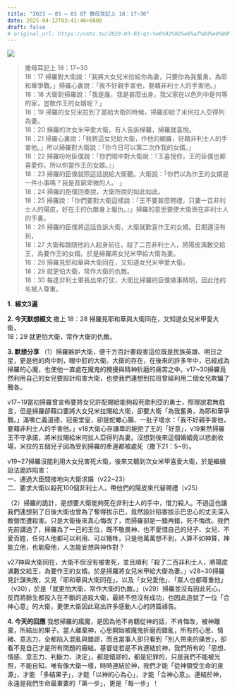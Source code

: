 ```yaml
---
title: "2023 – 03 – 03 QT 撒母耳記上 18：17~30"
date: 2025-04-12T03:41:46+0800
draft: false
# original_url: https://cmtc.tw/2023-03-03-qt-%e6%92%92%e6%af%8d%e8%80%b3%e8%a8%98%e4%b8%8a-18%ef%bc%9a1730
---
```


![](/images/qt.jpg)
> 撒母耳記上 18：17\~30  
> 18：17 掃羅對大衛說：「我將大女兒米拉給你為妻，只要你為我奮勇，為耶和華爭戰。」掃羅心裏說：「我不好親手害他，要藉非利士人的手害他。」  
> 18：18 大衛對掃羅說：「我是誰，我是甚麼出身，我父家在以色列中是何等的家，豈敢作王的女婿呢？」  
> 18：19 掃羅的女兒米拉到了當給大衛的時候，掃羅卻給了米何拉人亞得列為妻。  
> 18：20 掃羅的次女米甲愛大衛。有人告訴掃羅，掃羅就喜悅。  
> 18：21 掃羅心裏說：「我將這女兒給大衛，作他的網羅，好藉非利士人的手害他。」所以掃羅對大衛說：「你今日可以第二次作我的女婿。」  
> 18：22 掃羅吩咐臣僕說：「你們暗中對大衛說：『王喜悅你，王的臣僕也都喜愛你，所以你當作王的女婿。』」  
> 18：23 掃羅的臣僕就照這話說給大衛聽。大衛說：「你們以為作王的女婿是一件小事嗎？我是貧窮卑微的人。 」  
> 18：24 掃羅的臣僕回奏說，大衛所說的如此如此。  
> 18：25 掃羅說：「你們要對大衛這樣說：『王不要甚麼聘禮，只要一百非利士人的陽皮，好在王的仇敵身上報仇。』」掃羅的意思要使大衛喪在非利士人的手裏。  
> 18：26 掃羅的臣僕將這話告訴大衛，大衛就歡喜作王的女婿。日期還沒有到，  
> 18：27 大衛和跟隨他的人起身前往，殺了二百非利士人，將陽皮滿數交給王，為要作王的女婿。於是掃羅將女兒米甲給大衛為妻。  
> 18：28 掃羅見耶和華與大衛同在，又知道女兒米甲愛大衛，  
> 18：29 就更怕大衛，常作大衛的仇敵。  
> 18：30 每逢非利士軍長出來打仗，大衛比掃羅的臣僕做事精明，因此他的名被人尊重。

**1.  經文3遍**

**2. 今天默想經文**
撒上 18：28 掃羅見耶和華與大衛同在，又知道女兒米甲愛大衛，  
18：29 就更怕大衛，常作大衛的仇敵。

**3. 默想分享**
（1）掃羅嫉妒大衛，便千方百計要殺害這位既是民族英雄、明日之星，更是他的肉中刺，眼中釘的大衛。大衛的存在，在後來的許多年中，已經成為掃羅的心魔，也使他一直處在魔鬼的攪擾與精神折磨的痛苦之中。v17\~30掃羅竟然利用自己的女兒要設計陷害大衛，也使我們連想到拉班曾經利用二個女兒欺騙了雅各。

v17\~19當初掃羅曾宣佈要將女兒許配賜給能夠殺死歌利亞的勇士，照理說君無戲言，但是掃羅卻藉口要將大女兒米拉賜給大衛，卻要大衛「為我奮勇，為耶和華爭戰。」滿嘴仁義道德，冠冕堂皇，卻是蛇蠍心腸、一肚子壞水：「我不好親手害他，要藉非利士人的手害他。」v18大衛心存謙卑的婉拒了王的「好意」，v19果然掃羅王不守承諾，將米拉賜給米何拉人亞得列為妻。沒想到後來這個婚姻竟以悲劇收場，米拉的五個兒子因為受到掃羅的牽連都被處死（撒下21：5\~9）。

v19\~27掃羅沒能利用大女兒害死大衛，後來又聽到次女米甲喜愛大衛，於是繼續設法詭詐陷害：  
一、通過大臣間接地向大衛求婚（v22\~23）  
二、要求大衛以殺死100個非利士人，帶他們的陽皮來代替聘禮（v25）

（2）掃羅的詭計，是想要大衛能夠死在非利士人的手中，借刀殺人。不過這也讓我們連想到了日後大衛也曾為了奪得拔示巴，竟然設計陷害拔示巴忠心的丈夫深入敵營而遭殺害。只是大衛後來真心悔改了，而掃羅卻是一錯再錯，死不悔改。我們先前講過了，掃羅為了一己的王位，既不敬畏神、也不愛惜自己的兒子、女兒、不愛百姓，任何人他都可以利用、可以犧牲，只是他萬萬想不到，人算不如神算，神能立他，也能廢他，人怎能妄想與神作對？

v27神與大衛同在，大衛不但沒有被害死，並且順利「殺了二百非利士人，將陽皮滿數交給王，為要作王的女婿。於是掃羅將女兒米甲給大衛為妻。」v28\~30掃羅見計謀失敗，又見「耶和華與大衛同在」，以及「女兒愛他」、「眾人也都尊重他」（v30），於是「就更怕大衛，常作大衛的仇敵。」（v29）掃羅並沒有因此死心，反而將餘生都投入在不斷的追殺大衛，最終不但沒有成功，也因此造就了一位「合神心意」的大衛，更使大衛因此寫出許多感動人心的詩篇禱告。

**4. 今天的回應**
我想掃羅的瘋魔，是因為他不肯聽從神的話，不肯悔改，被神離棄，所結出的果子。當人離棄神，心思開始被魔鬼折磨而錯亂，所有的心思、情緒、意志力，全都陷入混亂與錯謬，而且當事人卻只看到「別人帶來的痛苦」，卻看不見自己才是所有問題的癥結。基督徒若是不肯連結於神，我們所有的「思想、情感、意志力、判斷力、決定」，都是錯謬的，都是犯罪的，只是我們不能被光照，不能自知。唯有像大衛一樣，時時連結於神，我們才能「從神領受生命的泉源」，才能 「多結果子」，才能「以神的心為心」，才能「合神心意」。連結於神，永遠是我們生命最重要的「第一步」，更是「每一步」！
